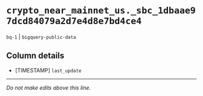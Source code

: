 # `crypto_near_mainnet_us._sbc_1dbaae97dcd84079a2d7e4d8e7bd4ce4`
`bq-1` | `bigquery-public-data`

## Column details
* [TIMESTAMP] `last_update`

-------------------------------------------------------------------------------
*Do not make edits above this line.*
